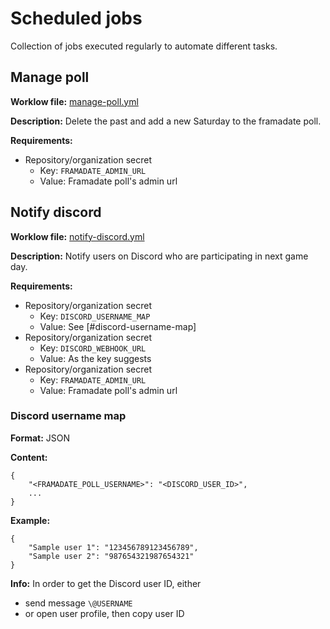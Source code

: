 # Scheduled jobs

Collection of jobs executed regularly to automate different tasks.


## Manage poll

**Worklow file:** [manage-poll.yml](.github/workflows/manage-poll.yml)

**Description:** Delete the past and add a new Saturday to the framadate poll.

**Requirements:**
- Repository/organization secret
  - Key: `FRAMADATE_ADMIN_URL`
  - Value: Framadate poll's admin url


## Notify discord

**Worklow file:** [notify-discord.yml](.github/workflows/notify-discord.yml)

**Description:** Notify users on Discord who are participating in next game day.

**Requirements:**
- Repository/organization secret
  - Key: `DISCORD_USERNAME_MAP`
  - Value: See [#discord-username-map]
- Repository/organization secret
  - Key: `DISCORD_WEBHOOK_URL`
  - Value: As the key suggests
- Repository/organization secret
  - Key: `FRAMADATE_ADMIN_URL`
  - Value: Framadate poll's admin url


### Discord username map

**Format:** JSON

**Content:**

```
{
	"<FRAMADATE_POLL_USERNAME>": "<DISCORD_USER_ID>",
    ...
}
```

**Example:**

```
{
	"Sample user 1": "123456789123456789",
	"Sample user 2": "987654321987654321"
}
```

**Info:** In order to get the Discord user ID, either

- send message `\@USERNAME`
- or open user profile, then copy user ID

